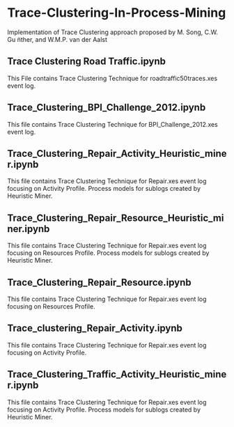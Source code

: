 # Trace-Clustering-In-Process-Mining
Implementation of Trace Clustering approach proposed by M. Song, C.W. Gu ̈nther, and W.M.P. van der Aalst
## Trace Clustering Road Traffic.ipynb
This File contains Trace Clustering Technique for roadtraffic50traces.xes event log.
## Trace_Clustering_BPI_Challenge_2012.ipynb
This file contains Trace Clustering Technique for BPI_Challenge_2012.xes event log.
## Trace_Clustering_Repair_Activity_Heuristic_miner.ipynb
This file contains Trace Clustering Technique for Repair.xes event log focusing on Activity Profile. Process models for sublogs created by Heuristic Miner.
## Trace_Clustering_Repair_Resource_Heuristic_miner.ipynb
This file contains Trace Clustering Technique for Repair.xes event log focusing on Resources Profile. Process models for sublogs created by Heuristic Miner.
## Trace_Clustering_Repair_Resource.ipynb
This file contains Trace Clustering Technique for Repair.xes event log focusing on Resources Profile.
## Trace_clustering_Repair_Activity.ipynb
This file contains Trace Clustering Technique for Repair.xes event log focusing on Activity Profile. 
## Trace_Clustering_Traffic_Activity_Heuristic_miner.ipynb
This file contains Trace Clustering Technique for Repair.xes event log focusing on Activity Profile. Process models for sublogs created by Heuristic Miner.
